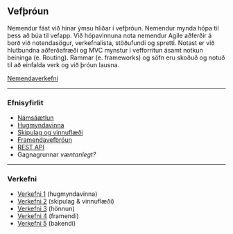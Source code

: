 ## Vefþróun 

Nemendur fást við hinar ýmsu hliðar í vefþróun. Nemendur mynda hópa til þess að búa til vefapp. Við hópavinnuna nota nemendur Agile aðferðir á borð við notendasögur, verkefnalista, stöðufundi og spretti. Notast er við hlutbundna aðferðafræði og MVC mynstur í vefforritun ásamt notkun beininga (e. Routing). Rammar (e. frameworks) og söfn eru skoðuð og notuð til að einfalda verk og við þróun lausna.

[Nemendaverkefni](https://github.com/GunnarThorunnarson/VEFTHROUN/blob/master/Nemaverkefni.md)

---

### Efnisyfirlit
- [Námsáætlun](https://github.com/GunnarThorunnarson/VEFTHROUN/wiki/N%C3%A1ms%C3%A1%C3%A6tlun)
- [Hugmyndavinna](https://github.com/GunnarThorunnarson/VEFTHROUN/wiki/Hugmyndavinna)
- [Skipulag og vinnuflæði](https://github.com/GunnarThorunnarson/VEFTHROUN/wiki/Skipulag-og-vinnufl%C3%A6%C3%B0i)
- [Framendavefþróun](https://github.com/GunnarThorunnarson/VEFTHROUN/wiki/Framendavef%C3%BEr%C3%B3un)
- [REST API](https://github.com/GunnarThorunnarson/VEFTHROUN/wiki/REST-API)
- Gagnagrunnar _væntanlegt?_

---

### Verkefni 

* [Verkefni 1](https://github.com/GunnarThorunnarson/VEFTHROUN/blob/master/Verkefni/Verkefni1.md) (hugmyndavinna)
* [Verkefni 2](https://github.com/GunnarThorunnarson/VEFTHROUN/blob/master/Verkefni/Verkefni2.md) (skipulag & vinnuflæði)
* [Verkefni 3](https://github.com/GunnarThorunnarson/VEFTHROUN/blob/master/Verkefni/Verkefni3.md) (hönnun)
* [Verkefni 4](https://github.com/GunnarThorunnarson/VEFTHROUN/blob/master/Verkefni/Verkefni4.md) (framendi)
* [Verkefni 5](https://github.com/GunnarThorunnarson/VEFTHROUN/blob/master/Verkefni/Verkefni5.md) (bakendi)
